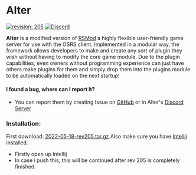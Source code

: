# Alter
[![revision: 205][rev-badge]][patch] [![Discord](https://badgen.net/badge/icon/discord?icon=discord&label)](https://discord.com/invite/sAzCuuwkpN)

**Alter** is a modified version of [RSMod](https://github.com/Tomm0017/rsmod) a highly flexible user-friendly game server for use with the OSRS client. Implemented in a modular way,
the framework allows developers to make and create any sort of plugin they wish without having to modify the core game module.
Due to the plugin capabilities, even owners without programming experience can just have others make plugins for them and simply drop them into the plugins module to be automatically loaded on the next startup!

#### I found a bug, where can I report it?
- You can report them by creating Issue on [GitHub](https://github.com/AlterRSPS/Alter/issues) or in Alter's [Discord Server](https://discord.gg/kdhBuRaduw)

### Installation:
First download: [2022-05-18-rev205.tar.gz](https://archive.runestats.com/osrs/2022-05-26-rev205.tar.gz)
Also make sure you have [Intellij](https://www.jetbrains.com/idea/download/#section=windows) installed. 
* Firstly open up Intellij 
* In case i push this, this will be continued after rev 205 is completely finished.


[patch]: https://oldschool.runescape.wiki/w/Update:Revenant_Caves_%26_Deadman_Changes
[rev-badge]: https://img.shields.io/badge/Revision-205-blueviolet
[license-badge]: https://img.shields.io/badge/license-ISC-informational
